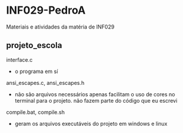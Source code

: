 # INF029-PedroA

Materiais e atividades da matéria de INF029

## projeto_escola

interface.c
- o programa em sí

ansi_escapes.c, ansi_escapes.h
- não são arquivos necessários apenas facilitam o uso de cores no terminal para o projeto. não fazem parte do código que eu escrevi

compile.bat, compile.sh
- geram os arquivos executáveis do projeto em windows e linux

##